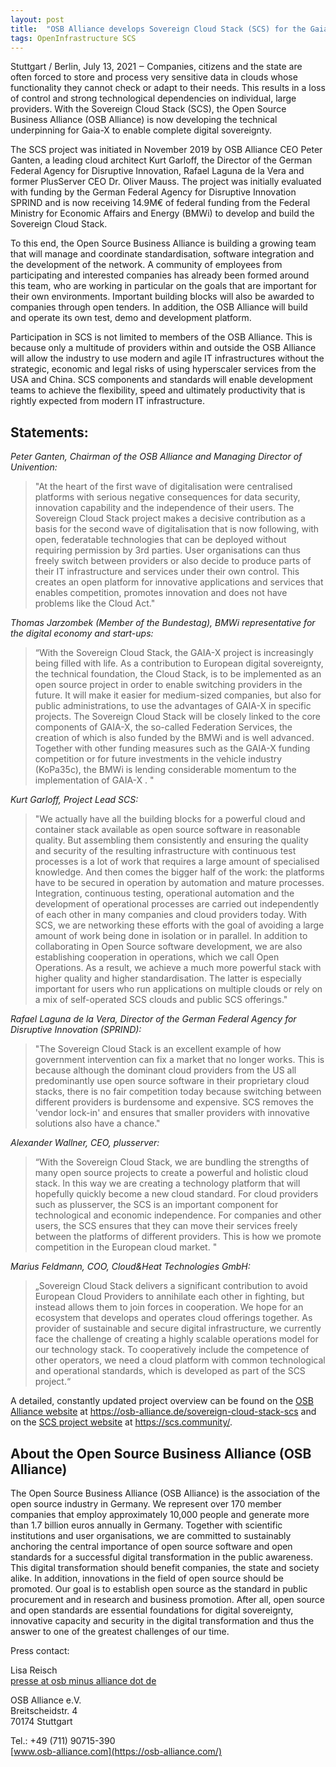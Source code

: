 ```yaml
---
layout: post
title:  "OSB Alliance develops Sovereign Cloud Stack (SCS) for the Gaia-X project"
tags: OpenInfrastructure SCS
---
```


Stuttgart / Berlin, July 13, 2021 ‒ Companies, citizens and the state are often
forced to store and process very sensitive data in clouds whose functionality
they cannot check or adapt to their needs. This results in a loss of control
and strong technological dependencies on individual, large providers. With the
Sovereign Cloud Stack (SCS), the Open Source Business Alliance (OSB Alliance)
is now developing the technical underpinning for Gaia-X to enable complete
digital sovereignty.

The SCS project was initiated in November 2019 by OSB Alliance CEO Peter
Ganten, a leading cloud architect Kurt Garloff, the Director of the German
Federal Agency for Disruptive Innovation, Rafael Laguna de la Vera and former
PlusServer CEO Dr. Oliver Mauss. The project was initially evaluated with
funding by the German Federal Agency for Disruptive Innovation SPRIND and is
now receiving 14.9M€ of federal funding from the Federal Ministry for Economic
Affairs and Energy (BMWi) to develop and build the Sovereign Cloud Stack.

To this end, the Open Source Business Alliance is building a growing team that
will manage and coordinate standardisation, software integration and the
development of the network. A community of employees from participating and
interested companies has already been formed around this team, who are working
in particular on the goals that are important for their own environments.
Important building blocks will also be awarded to companies through open
tenders. In addition, the OSB Alliance will build and operate its own test,
demo and development platform. 

Participation in SCS is not limited to members of the OSB Alliance. This is
because only a multitude of providers within and outside the OSB Alliance will
allow the industry to use modern and agile IT infrastructures without the
strategic, economic and legal risks of using hyperscaler services from the USA
and China. SCS components and standards will enable development teams to
achieve the flexibility, speed and ultimately productivity that is rightly
expected from modern IT infrastructure.

## Statements:

*Peter Ganten, Chairman of the OSB Alliance and Managing Director of Univention:*

> "At the heart of the first wave of digitalisation were centralised platforms
> with serious negative consequences for data security, innovation capability and
> the independence of their users. The Sovereign Cloud Stack project makes a
> decisive contribution as a basis for the second wave of digitalisation that is
> now following, with open, federatable technologies that can be deployed without
> requiring permission by 3rd parties. User organisations can thus freely switch
> between providers or also decide to produce parts of their IT infrastructure
> and services under their own control. This creates an open platform for
> innovative applications and services that enables competition, promotes
> innovation and does not have problems like the Cloud Act."

*Thomas Jarzombek (Member of the Bundestag), BMWi representative for the digital
economy and start-ups:*

> “With the Sovereign Cloud Stack, the GAIA-X project is increasingly being
> filled with life. As a contribution to European digital sovereignty, the
> technical foundation, the Cloud Stack, is to be implemented as an open source
> project in order to enable switching providers in the future. It will make it
> easier for medium-sized companies, but also for public administrations, to use
> the advantages of GAIA-X in specific projects. The Sovereign Cloud Stack will
> be closely linked to the core components of GAIA-X, the so-called Federation
> Services, the creation of which is also funded by the BMWi and is well
> advanced. Together with other funding measures such as the GAIA-X funding
> competition or for future investments in the vehicle industry (KoPa35c), the
> BMWi is lending considerable momentum to the implementation of GAIA-X . "

*Kurt Garloff, Project Lead SCS:*

> "We actually have all the building blocks for a powerful cloud and container
> stack available as open source software in reasonable quality. But assembling
> them consistently and ensuring the quality and security of the resulting
> infrastructure with continuous test processes is a lot of work that requires a
> large amount of specialised knowledge. And then comes the bigger half of the
> work: the platforms have to be secured in operation by automation and mature
> processes. Integration, continuous testing, operational automation and the
> development of operational processes are carried out independently of each
> other in many companies and cloud providers today. With SCS, we are networking
> these efforts with the goal of avoiding a large amount of work being done in
> isolation or in parallel. In addition to collaborating in Open Source software
> development, we are also establishing cooperation in operations, which we call
> Open Operations. As a result, we achieve a much more powerful stack with higher
> quality and higher standardisation. The latter is especially important for
> users who run applications on multiple clouds or rely on a mix of self-operated
> SCS clouds and public SCS offerings."

*Rafael Laguna de la Vera, Director of the German Federal Agency for Disruptive
Innovation (SPRIND):*

> "The Sovereign Cloud Stack is an excellent example of how government
> intervention can fix a market that no longer works. This is because although
> the dominant cloud providers from the US all predominantly use open source
> software in their proprietary cloud stacks, there is no fair competition today
> because switching between different providers is burdensome and expensive. SCS
> removes the 'vendor lock-in' and ensures that smaller providers with innovative
> solutions also have a chance."

*Alexander Wallner, CEO, plusserver:*

> “With the Sovereign Cloud Stack, we are bundling the strengths of many open
> source projects to create a powerful and holistic cloud stack. In this way we
> are creating a technology platform that will hopefully quickly become a new
> cloud standard. For cloud providers such as plusserver, the SCS is an important
> component for technological and economic independence. For companies and other
> users, the SCS ensures that they can move their services freely between the
> platforms of different providers. This is how we promote competition in the
> European cloud market. "

*Marius Feldmann, COO, Cloud&Heat Technologies GmbH:*

> „Sovereign Cloud Stack delivers a significant contribution to avoid European
> Cloud Providers to annihilate each other in fighting, but instead allows them
> to join forces in cooperation. We hope for an ecosystem that develops and
> operates cloud offerings together. As provider of sustainable and secure
> digital infrastructure, we currently face the challenge of creating a highly
> scalable operations model for our technology stack. To cooperatively include
> the competence of other operators, we need a cloud platform with common
> technological and operational standards, which is developed as part of the SCS
> project.“

A detailed, constantly updated project overview can be found on the [OSB
Alliance website](https://osb-alliance.de/sovereign-cloud-stack-scs) 
at https://osb-alliance.de/sovereign-cloud-stack-scs and on
the [SCS project website](https://scs.community/) at https://scs.community/.

## About the Open Source Business Alliance (OSB Alliance) 

The Open Source Business Alliance (OSB Alliance) is the association of the open
source industry in Germany. We represent over 170 member companies that employ
approximately 10,000 people and generate more than 1.7 billion euros annually
in Germany. Together with scientific institutions and user organisations, we
are committed to sustainably anchoring the central importance of open source
software and open standards for a successful digital transformation in the
public awareness. This digital transformation should benefit companies, the
state and society alike. In addition, innovations in the field of open source
should be promoted. Our goal is to establish open source as the standard in
public procurement and in research and business promotion. After all, open
source and open standards are essential foundations for digital sovereignty,
innovative capacity and security in the digital transformation and thus the
answer to one of the greatest challenges of our time.

Press contact: 

Lisa Reisch  
[presse at osb minus alliance dot de](mailto:presse@osb-alliance.com )

OSB Alliance e.V.<br/>
Breitscheidstr. 4 <br/>
70174 Stuttgart<br/>

Tel.: +49 (711) 90715-390  
[www.osb-alliance.com](https://osb-alliance.com/)